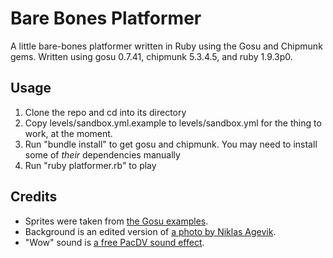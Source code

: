 Bare Bones Platformer
=====================

A little bare-bones platformer written in Ruby using the Gosu and Chipmunk gems.
Written using gosu 0.7.41, chipmunk 5.3.4.5, and ruby 1.9.3p0.

Usage
-----

1. Clone the repo and cd into its directory
2. Copy levels/sandbox.yml.example to levels/sandbox.yml for the thing to work, at the moment.
3. Run "bundle install" to get gosu and chipmunk. You may need to install some of *their* dependencies manually
4. Run "ruby platformer.rb" to play

Credits
-------

* Sprites were taken from [the Gosu examples](https://github.com/jlnr/gosu/tree/master/examples).
* Background is an edited version of [a photo by Niklas Agevik](http://www.e.kth.se/~na/photo/tree_large.jpg).
* "Wow" sound is [a free PacDV sound effect](http://www.pacdv.com/sounds/voices/wow-2.wav).
